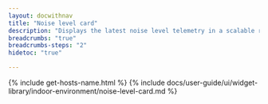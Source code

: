 ```yaml
---
layout: docwithnav
title: "Noise level card"
description: "Displays the latest noise level telemetry in a scalable rectangle card."
breadcrumbs: "true"
breadcrumbs-steps: "2"
hidetoc: "true"

---
```

{% include get-hosts-name.html %}
{% include docs/user-guide/ui/widget-library/indoor-environment/noise-level-card.md %}
